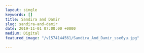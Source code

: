 ```yaml
---
layout: single
keywords: []
title: Sandira and Damir
slug: sandira-and-damir
date: 2019-11-01 07:00:00 +0000
medium: Digital
featured_image: "/v1574144561/Sandira_And_Damir_sse6yu.jpg"

---
```

